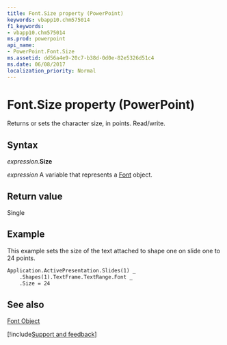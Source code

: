 ```yaml
---
title: Font.Size property (PowerPoint)
keywords: vbapp10.chm575014
f1_keywords:
- vbapp10.chm575014
ms.prod: powerpoint
api_name:
- PowerPoint.Font.Size
ms.assetid: dd56a4e9-20c7-b38d-0d0e-82e5326d51c4
ms.date: 06/08/2017
localization_priority: Normal
---
```



# Font.Size property (PowerPoint)

Returns or sets the character size, in points. Read/write.


## Syntax

_expression_.**Size**

_expression_ A variable that represents a [Font](PowerPoint.Font.md) object.


## Return value

Single


## Example

This example sets the size of the text attached to shape one on slide one to 24 points.


```vb
Application.ActivePresentation.Slides(1) _
    .Shapes(1).TextFrame.TextRange.Font _
    .Size = 24
```


## See also


[Font Object](PowerPoint.Font.md)

[!include[Support and feedback](~/includes/feedback-boilerplate.md)]